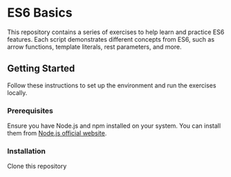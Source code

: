 # ES6 Basics

This repository contains a series of exercises to help learn and practice ES6 features. Each script demonstrates different concepts from ES6, such as arrow functions, template literals, rest parameters, and more.

## Getting Started

Follow these instructions to set up the environment and run the exercises locally.

### Prerequisites

Ensure you have Node.js and npm installed on your system. You can install them from [Node.js official website](https://nodejs.org/).

### Installation

Clone this repository
